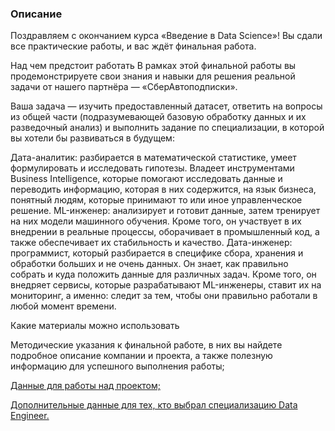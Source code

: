 ### Описание
Поздравляем с окончанием курса «Введение в Data Science»! Вы сдали все практические работы, и вас ждёт финальная работа.



Над чем предстоит работать
В рамках этой финальной работы вы продемонстрируете свои знания и навыки для решения реальной задачи от нашего партнёра — «СберАвтоподписки».

Ваша задача — изучить предоставленный датасет, ответить на вопросы из общей части (подразумевающей базовую обработку данных и их разведочный анализ) и выполнить задание по специализации, в которой вы хотели бы развиваться в будущем:

Дата-аналитик: разбирается в математической статистике, умеет формулировать и исследовать гипотезы. Владеет инструментами Business Intelligence, которые помогают исследовать данные и переводить информацию, которая в них содержится, на язык бизнеса, понятный людям, которые принимают то или иное управленческое решение.
ML-инженер: анализирует и готовит данные, затем тренирует на них модели машинного обучения. Кроме того, он участвует в их внедрении в реальные процессы, оборачивает в промышленный код, а также обеспечивает их стабильность и качество.
Дата-инженер: программист, который разбирается в специфике сбора, хранения и обработки больших и не очень данных. Он знает, как правильно собрать и куда положить данные для различных задач. Кроме того, он внедряет сервисы, которые разрабатывают ML-инженеры, ставит их на мониторинг, а именно: следит за тем, чтобы они правильно работали в любой момент времени.


Какие материалы можно использовать

Методические указания к финальной работе, в них вы найдете подробное описание компании и проекта, а также полезную информацию для успешного выполнения работы;

[Данные для работы над проектом;](https://drive.google.com/drive/folders/1rA4o6KHH-M2KMvBLHp5DZ5gioF2q7hZw)

[Дополнительные данные для тех, кто выбрал специализацию Data Engineer.](https://drive.google.com/drive/folders/10LlyVJeMvVKQJaHRWkeo2t3sqklPRLJd)
